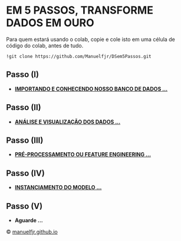 # EM 5 PASSOS, TRANSFORME DADOS EM OURO 

Para quem estará usando o colab, copie e cole isto em uma célula de código do colab, antes de tudo.

```Shell
!git clone https://github.com/Manuelfjr/DSem5Passos.git
```

## Passo (I) 

* [**IMPORTANDO E CONHECENDO NOSSO BANCO DE DADOS ...**](https://colab.research.google.com/github/Manuelfjr/DSem5Passos/blob/master/notebooks/steps/step1.ipynb)

## Passo (II)

* [**ANÁLISE E VISUALIZAÇÃO DOS DADOS ...**](https://colab.research.google.com/github/Manuelfjr/DSem5Passos/blob/master/notebooks/steps/step2.ipynb)
  
## Passo (III)

* [**PRÉ-PROCESSAMENTO OU FEATURE ENGINEERING ...**](https://colab.research.google.com/github/Manuelfjr/DSem5Passos/blob/master/notebooks/steps/step3.ipynb)
  
## Passo (IV)

* [**INSTANCIAMENTO DO MODELO ...**](https://colab.research.google.com/github/Manuelfjr/DSem5Passos/blob/master/notebooks/steps/step4.ipynb)
  
## Passo (V)

* **Aguarde ...**

© [manuelfjr.github.io](https://manuelfjr.github.io/)
